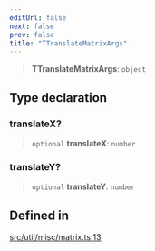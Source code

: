 ```yaml
---
editUrl: false
next: false
prev: false
title: "TTranslateMatrixArgs"
---
```


> **TTranslateMatrixArgs**: `object`

## Type declaration

### translateX?

> `optional` **translateX**: `number`

### translateY?

> `optional` **translateY**: `number`

## Defined in

[src/util/misc/matrix.ts:13](https://github.com/fabricjs/fabric.js/blob/c093e29e73123dafcfa091ff4d5e04e690bb796e/src/util/misc/matrix.ts#L13)
